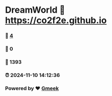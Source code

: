 # DreamWorld :link: https://co2f2e.github.io 
### :page_facing_up: [4](https://co2f2e.github.io/tag.html) 
### :speech_balloon: 0 
### :hibiscus: 1393 
### :alarm_clock: 2024-11-10 14:12:36 
### Powered by :heart: [Gmeek](https://github.com/Meekdai/Gmeek)
